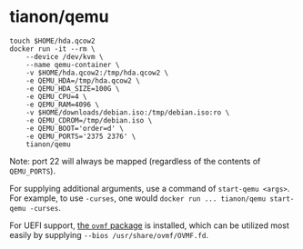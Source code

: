 # tianon/qemu

	touch $HOME/hda.qcow2
	docker run -it --rm \
		--device /dev/kvm \
		--name qemu-container \
		-v $HOME/hda.qcow2:/tmp/hda.qcow2 \
		-e QEMU_HDA=/tmp/hda.qcow2 \
		-e QEMU_HDA_SIZE=100G \
		-e QEMU_CPU=4 \
		-e QEMU_RAM=4096 \
		-v $HOME/downloads/debian.iso:/tmp/debian.iso:ro \
		-e QEMU_CDROM=/tmp/debian.iso \
		-e QEMU_BOOT='order=d' \
		-e QEMU_PORTS='2375 2376' \
		tianon/qemu

Note: port 22 will always be mapped (regardless of the contents of `QEMU_PORTS`).

For supplying additional arguments, use a command of `start-qemu <args>`. For example, to use `-curses`, one would `docker run ... tianon/qemu start-qemu -curses`.

For UEFI support, [the `ovmf` package](https://packages.debian.org/sid/ovmf) is installed, which can be utilized most easily by supplying `--bios /usr/share/ovmf/OVMF.fd`.
